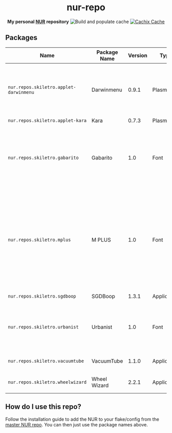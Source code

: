 <div>
<center>
<h1>nur-repo</h1>
<b>My personal <a href="https://github.com/nix-community/NUR">NUR</a> repository</b>

<img src="https://github.com/skiletro/nur-repo/workflows/Build%20and%20populate%20cache/badge.svg" alt="Build and populate cache">
<a href="https://skiletro.cachix.org"><img src=https://img.shields.io/badge/cachix-skiletro-blue.svg" alt="Cachix Cache"></a>
</center>
</div>

## Packages
| Name | Package Name | Version | Type | Description |
|------|--------------|---------|------|-------------|
| `nur.repos.skiletro.applet-darwinmenu` | Darwinmenu | 0.9.1 | Plasmoid | Darwin menu is a Plasma applet that provides a menu system similar to that found on other operating systems. |
| `nur.repos.skiletro.applet-kara` | Kara | 0.7.3 | Plasmoid | Plasmoid | A KDE Plasma Applet for use as a desktop/workspace pager. |
| `nur.repos.skiletro.gabarito` | Gabarito | 1.0 | Font | Gabarito is a light-hearted geometric sans typeface with 6 weights ranging from Regular to Black originally designed for an online learning platform in Brazil. |
| `nur.repos.skiletro.mplus` | M PLUS | 1.0 | Font | With the harmony of comfortable curves and straight lines, this font gives modern and generous impression, suiting for any occasions including small texts to big titles. This package also contains M PLUS 2 and the M PLUS coding fonts. |
| `nur.repos.skiletro.sgdboop` | SGDBoop | 1.3.1 | Application | A helper for SteamGridDB.com |
| `nur.repos.skiletro.urbanist` | Urbanist | 1.0 | Font | Urbanist is a low-contrast, geometric sans-serif inspired by Modernist typography and design. |
| `nur.repos.skiletro.vacuumtube` | VacuumTube | 1.1.0 | Application | YouTube Leanback on the desktop |
| `nur.repos.skiletro.wheelwizard` | Wheel Wizard | 2.2.1 | Application | WheelWizard, Retro Rewind Launcher |

## How do I use this repo?
Follow the installation guide to add the NUR to your flake/config from the [master NUR repo](https://github.com/nix-community/NUR). You can then just use the package names above.
